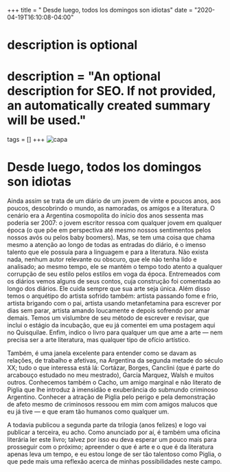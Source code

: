 +++
title = "    Desde luego, todos los domingos son idiotas"
date = "2020-04-19T16:10:08-04:00"

#
# description is optional
#
# description = "An optional description for SEO. If not provided, an automatically created summary will be used."

tags = []
+++
![capa](https://i.postimg.cc/sDw2ZYRz/1-ts-QW1-U8-RHy-LL8hd-LO8-IRw.jpg)
# Desde luego, todos los domingos son idiotas

Ainda assim se trata de um diário de um jovem de vinte e poucos anos, aos poucos, descobrindo o mundo, as namoradas, os amigos e a literatura. O cenário era a Argentina cosmopolita do início dos anos sessenta mas poderia ser 2007: o jovem escritor ressoa com qualquer jovem em qualquer época (o que põe em perspectiva até mesmo nossos sentimentos pelos nossos avós ou pelos baby boomers). Mas, se tem uma coisa que chama mesmo a atenção ao longo de todas as entradas do diário, é o imenso talento que ele possuía para a linguagem e para a literatura. Não exista nada, nenhum autor relevante ou obscuro, que ele não tenha lido e analisado; ao mesmo tempo, ele se mantém o tempo todo atento a qualquer corrupção de seu estilo pelos estilos em voga da época. Entremeados com os diários vemos alguns de seus contos, cuja construção foi comentada ao longo dos diários. Ele cuida sempre que sua arte seja única. Além disso temos o arquétipo do artista sofrido também: artista passando fome e frio, artista brigando com o pai, artista usando metanfetamina para escrever por dias sem parar, artista amando loucamente e depois sofrendo por amar demais. Temos um vislumbre de seu método de escrever e revisar, que inclui o estágio da incubação, que eu já comentei em uma postagem aqui no Quisquilae. Enfim, indico o livro para qualquer um que ame a arte — nem precisa ser a arte literatura, mas qualquer tipo de ofício artístico.

Também, é uma janela excelente para entender como se davam as relações, de trabalho e afetivas, na Argentina da segunda metade do século XX; tudo o que interessa está lá: Cortázar, Borges, Canclini (que é parte do arcabouço estudado no meu mestrado), García Marquez, Walsh e muitos outros. Conhecemos também o Cacho, um amigo marginal e não literato de Piglia que lhe introduz à imensidão e exuberância do submundo criminoso Argentino. Conhecer a atração de Piglia pelo perigo e pela demonstração de afeto mesmo de criminosos ressoou em mim com amigos malucos que eu já tive — e que eram tão humanos como qualquer um.

A todavia publicou a segunda parte da trilogia (anos felizes) e logo vai publicar a terceira, eu acho. Como anunciado por aí, é também uma oficina literária ler este livro; talvez por isso eu deva esperar um pouco mais para prosseguir com o próximo; apreender o que é arte e o que é da literatura apenas leva um tempo, e eu estou longe de ser tão talentoso como Piglia, o que pede mais uma reflexão acerca de minhas possibilidades neste campo.